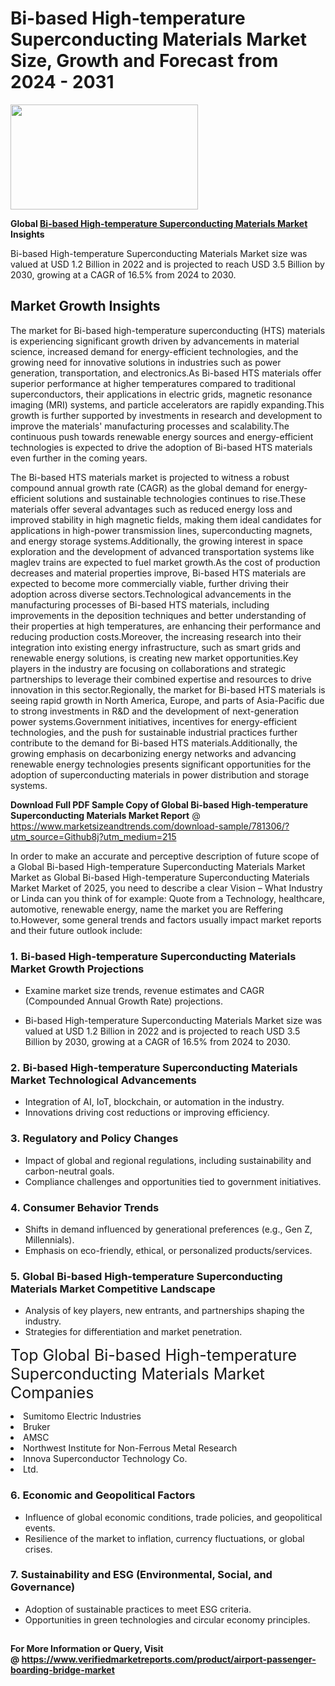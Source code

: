 <H1>Bi-based High-temperature Superconducting Materials Market Size, Growth and Forecast from 2024 - 2031</H1><img class="aligncenter size-medium wp-image-584254" src="https://thirdeyenews.in/wp-content/uploads/2024/09/Global-Market-Research-300x168.jpeg" alt="" width="300" height="168" /><p><strong>Global&nbsp;<a href="https://www.marketsizeandtrends.com/download-sample/781306/?utm_source=Github8j?utm_medium=215">Bi-based High-temperature Superconducting Materials Market</a> Insights</strong></p><p>Bi-based High-temperature Superconducting Materials Market size was valued at USD 1.2 Billion in 2022 and is projected to reach USD 3.5 Billion by 2030, growing at a CAGR of 16.5% from 2024 to 2030.</p><p><h2>Market Growth Insights</h2> <p>The market for Bi-based high-temperature superconducting (HTS) materials is experiencing significant growth driven by advancements in material science, increased demand for energy-efficient technologies, and the growing need for innovative solutions in industries such as power generation, transportation, and electronics.As Bi-based HTS materials offer superior performance at higher temperatures compared to traditional superconductors, their applications in electric grids, magnetic resonance imaging (MRI) systems, and particle accelerators are rapidly expanding.This growth is further supported by investments in research and development to improve the materials' manufacturing processes and scalability.The continuous push towards renewable energy sources and energy-efficient technologies is expected to drive the adoption of Bi-based HTS materials even further in the coming years.</p> <p>The Bi-based HTS materials market is projected to witness a robust compound annual growth rate (CAGR) as the global demand for energy-efficient solutions and sustainable technologies continues to rise.These materials offer several advantages such as reduced energy loss and improved stability in high magnetic fields, making them ideal candidates for applications in high-power transmission lines, superconducting magnets, and energy storage systems.Additionally, the growing interest in space exploration and the development of advanced transportation systems like maglev trains are expected to fuel market growth.As the cost of production decreases and material properties improve, Bi-based HTS materials are expected to become more commercially viable, further driving their adoption across diverse sectors.Technological advancements in the manufacturing processes of Bi-based HTS materials, including improvements in the deposition techniques and better understanding of their properties at high temperatures, are enhancing their performance and reducing production costs.Moreover, the increasing research into their integration into existing energy infrastructure, such as smart grids and renewable energy solutions, is creating new market opportunities.Key players in the industry are focusing on collaborations and strategic partnerships to leverage their combined expertise and resources to drive innovation in this sector.Regionally, the market for Bi-based HTS materials is seeing rapid growth in North America, Europe, and parts of Asia-Pacific due to strong investments in R&D and the development of next-generation power systems.Government initiatives, incentives for energy-efficient technologies, and the push for sustainable industrial practices further contribute to the demand for Bi-based HTS materials.Additionally, the growing emphasis on decarbonizing energy networks and advancing renewable energy technologies presents significant opportunities for the adoption of superconducting materials in power distribution and storage systems.</p> <p><span class=""><strong>Download Full PDF Sample Copy of Global Bi-based High-temperature Superconducting Materials Market Report</strong> @ <a href="https://www.marketsizeandtrends.com/download-sample/781306/?utm_source=Github8j?utm_medium=215" target="_blank">https://www.marketsizeandtrends.com/download-sample/781306/?utm_source=Github8j?utm_medium=215</a></span></p><p>In order to make an accurate and perceptive description of future scope of a Global&nbsp;Bi-based High-temperature Superconducting Materials Market Market as Global&nbsp;Bi-based High-temperature Superconducting Materials Market Market of 2025, you need to describe a clear Vision &ndash; What Industry or Linda can you think of for example: Quote from a Technology, healthcare, automotive, renewable energy, name the market you are Reffering to.However, some general trends and factors usually impact market reports and their future outlook include:</p><h3>1.&nbsp;<strong>Bi-based High-temperature Superconducting Materials Market Growth Projections</strong></h3><ul><li>Examine market size trends, revenue estimates and CAGR (Compounded Annual Growth Rate) projections.</li><li><p>Bi-based High-temperature Superconducting Materials Market size was valued at USD 1.2 Billion in 2022 and is projected to reach USD 3.5 Billion by 2030, growing at a CAGR of 16.5% from 2024 to 2030.</p></li></ul><h3>2.&nbsp;<strong>Bi-based High-temperature Superconducting Materials Market Technological Advancements</strong></h3><ul><li>Integration of AI, IoT, blockchain, or automation in the industry.</li><li>Innovations driving cost reductions or improving efficiency.</li></ul><h3>3.&nbsp;<strong>Regulatory and Policy Changes</strong></h3><ul><li>Impact of global and regional regulations, including sustainability and carbon-neutral goals.</li><li>Compliance challenges and opportunities tied to government initiatives.</li></ul><h3>4.&nbsp;<strong>Consumer Behavior Trends</strong></h3><ul><li>Shifts in demand influenced by generational preferences (e.g., Gen Z, Millennials).</li><li>Emphasis on eco-friendly, ethical, or personalized products/services.</li></ul><h3>5.&nbsp;<strong>Global Bi-based High-temperature Superconducting Materials Market Competitive Landscape</strong></h3><ul><li>Analysis of key players, new entrants, and partnerships shaping the industry.</li><li>Strategies for differentiation and market penetration.</li></ul><p data-pm-slice="1 1 []"><span style="color: inherit; font-family: inherit; font-size: 25px;">Top Global Bi-based High-temperature Superconducting Materials Market Companies</span></p><div class="" data-test-id=""><p><li>Sumitomo Electric Industries</li><li> Bruker</li><li> AMSC</li><li> Northwest Institute for Non-Ferrous Metal Research</li><li> Innova Superconductor Technology Co.</li><li> Ltd.</li></p></div><h3>6.&nbsp;<strong>Economic and Geopolitical Factors</strong></h3><ul><li>Influence of global economic conditions, trade policies, and geopolitical events.</li><li>Resilience of the market to inflation, currency fluctuations, or global crises.</li></ul><h3>7.&nbsp;<strong>Sustainability and ESG (Environmental, Social, and Governance)</strong></h3><ul><li>Adoption of sustainable practices to meet ESG criteria.</li><li>Opportunities in green technologies and circular economy principles.</li></ul><h2><strong style="font-size: 14px;">For More Information or Query, Visit @&nbsp;</strong><a style="background-color: #ffffff; font-size: 14px;" href="https://www.marketsizeandtrends.com/report/bi-based-high-temperature-superconducting-materials-market/" target="_blank">https://www.verifiedmarketreports.com/product/airport-passenger-boarding-bridge-market</a></h2>
